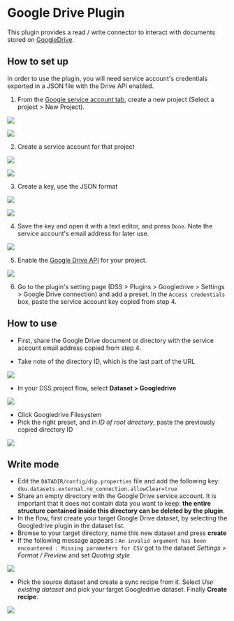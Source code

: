 # Google Drive Plugin

This plugin provides a read / write connector to interact with documents stored on [GoogleDrive](https://drive.google.com).

## How to set up

In order to use the plugin, you will need service account's credentials exported in a JSON file with the Drive API enabled.

1. From the [Google service account tab](https://console.developers.google.com/iam-admin/serviceaccounts), create a new project (Select a project > New Project).

![](img/googledrive-create-project-1.png)

![](img/googledrive-create-project-2.png)

2. Create a service account for that project

![](img/googledrive-create-service-account-1.png)

![](img/googledrive-create-service-account-2.png)

3. Create a key, use the JSON format

![](img/googledrive-create-key-1.png)

![](img/googledrive-create-key-2.png)

4. Save the key and open it with a text editor, and press `Done`. Note the service account's email address for later use.

![](img/googledrive-email.png)

5. Enable the [Google Drive API](https://console.developers.google.com/apis/library/drive.googleapis.com) for your project.

![](img/googledrive-enable-api.png)

6. Go to the plugin's setting page (DSS > Plugins > Googledrive > Settings > Google Drive connection) and add a preset. In the `Access credentials` box, paste the service account key copied from step 4.

## How to use

- First, share the Google Drive document or directory with the service account email address copied from step 4.

- Take note of the directory ID, which is the last part of the URL

![](img/googledrive-url.png)

- In your DSS project flow, select **Dataset > Googledrive**

![](img/dss-dataset.png)

- Click Googledrive Filesystem
- Pick the right preset, and in *ID of root directory*, paste the previously copied directory ID

![](img/dss-setup-dataset.png)

## Write mode

- Edit the `DATADIR/config/dip.properties` file and add the following key: `dku.datasets.external.no_connection.allowClear=true`
- Share an empty directory with the Google Drive service account. It is important that it does not contain data you want to keep: **the entire structure contained inside this directory can be deleted by the plugin**.
- In the flow, first create your target Google Drive dataset, by selecting the Googledrive plugin in the dataset list.
- Browse to your target directory, name this new dataset and press **create**
- If the following message appears : `An invalid argument has been encountered : Missing parameters for CSV` got to the dataset *Settings > Format / Preview* and set *Quoting style*

![](img/set_quoting_style.png)

- Pick the source dataset and create a sync recipe from it. Select *Use existing dataset* and pick your target Googledrive dataset. Finally **Create recipe**.

![](img/create_sync.png)
